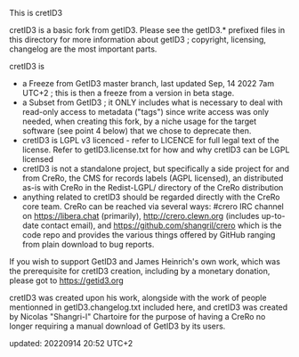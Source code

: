 This is cretID3

cretID3 is a basic fork from getID3. Please see the getID3.* prefixed files in this directory for more information about getID3 ; copyright, licensing, changelog are the most important parts. 

cretID3 is 

* a Freeze from GetID3 master branch, last updated Sep, 14 2022 7am UTC+2 ; this is then a freeze from a version in beta stage. 
* a Subset from GetID3 ; it ONLY includes what is necessary to deal with read-only access to metadata ("tags") since write access was only needed, when creating this fork, by a niche usage for the target software (see point 4 below) that we chose to deprecate then. 
* cretID3 is LGPL v3 licenced - refer to LICENCE for full legal text of the license. Refer to getID3.license.txt for how and why cretID3 can be LGPL licensed
* cretID3 is not a standalone project, but specifically a side project for and from CreRo, the CMS for records labels (AGPL licensed), an distributed as-is with CreRo in the Redist-LGPL/ directory of the CreRo distribution
* anything related to cretID3 should be regarded directly with the CreRo core team. CreRo can be reached via several ways: #crero IRC channel on https://libera.chat (primarily), http://crero.clewn.org (includes up-to-date contact email), and https://github.com/shangril/crero which is the code repo and provides the various things offered by GitHub ranging from plain download to bug reports. 

If you wish to support GetID3 and James Heinrich's own work, which was the prerequisite for cretID3 creation, including by a monetary donation, please got to https://getid3.org

cretID3 was created upon his work, alongside with the work of people mentionned in getID3.changelog.txt included here, and cretID3 was created by Nicolas "Shangri-l" Chartoire for the purpose of having a CreRo no longer requiring a manual download of GetID3 by its users. 

updated: 20220914 20:52 UTC+2
